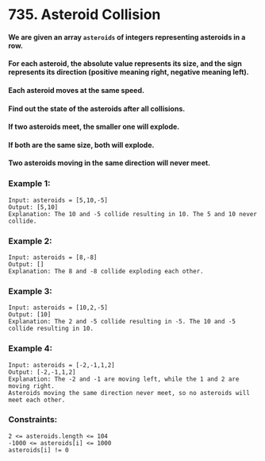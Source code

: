 # 735. Asteroid Collision

#### We are given an array `asteroids` of integers representing asteroids in a row.

#### For each asteroid, the absolute value represents its size, and the sign represents its direction (positive meaning right, negative meaning left). 

#### Each asteroid moves at the same speed.

#### Find out the state of the asteroids after all collisions.

#### If two asteroids meet, the smaller one will explode.

#### If both are the same size, both will explode.
 
#### Two asteroids moving in the same direction will never meet.

### Example 1:

```
Input: asteroids = [5,10,-5]
Output: [5,10]
Explanation: The 10 and -5 collide resulting in 10. The 5 and 10 never collide.
```

### Example 2:

```
Input: asteroids = [8,-8]
Output: []
Explanation: The 8 and -8 collide exploding each other.
```

### Example 3:

```
Input: asteroids = [10,2,-5]
Output: [10]
Explanation: The 2 and -5 collide resulting in -5. The 10 and -5 collide resulting in 10.
```

### Example 4:

```
Input: asteroids = [-2,-1,1,2]
Output: [-2,-1,1,2]
Explanation: The -2 and -1 are moving left, while the 1 and 2 are moving right.
Asteroids moving the same direction never meet, so no asteroids will meet each other.
```

### Constraints:
```
2 <= asteroids.length <= 104
-1000 <= asteroids[i] <= 1000
asteroids[i] != 0
```
